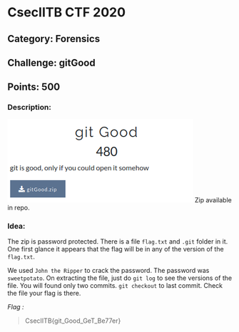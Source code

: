 # CsecIITB CTF 2020
## Category: Forensics
## Challenge: gitGood
## Points: 500
### Description:

![Question](gitgood.png)
Zip available in repo.

### Idea:
The zip is password protected. There is a file `flag.txt` and `.git` folder in it. One first glance it appears that the flag will be in any of the version of the `flag.txt`.

We used `John the Ripper` to crack the password. The password was `sweetpotato`. On extracting the file, just do `git log` to see the
versions of the file. You will found only two commits. `git checkout` to last commit. Check the file your flag is there.

*Flag :*
> CsecIITB{git_Good_GeT_Be77er}